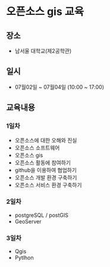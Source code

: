 ﻿# 오픈소스 gis 교육

## 장소
* 남서울 대학교(제2공학관)

## 일시
* 07월02일 ~ 07월04일 (10:00 ~ 17:00)

## 교육내용
### 1일차
* 오픈소스에 대한 오해와 진실
* 오픈소스  소프트웨어
* 오픈소스 gis
* 오픈소스 활동에 참여하기
* github을 이용하여 협업하기   
* 오픈소스 개발 환경 구축하기
* 오픈소스 서비스 환경 구축하기

### 2일차
* postgreSQL / postGIS
* GeoServer

### 3일차
* Qgis
* Pytlhon



